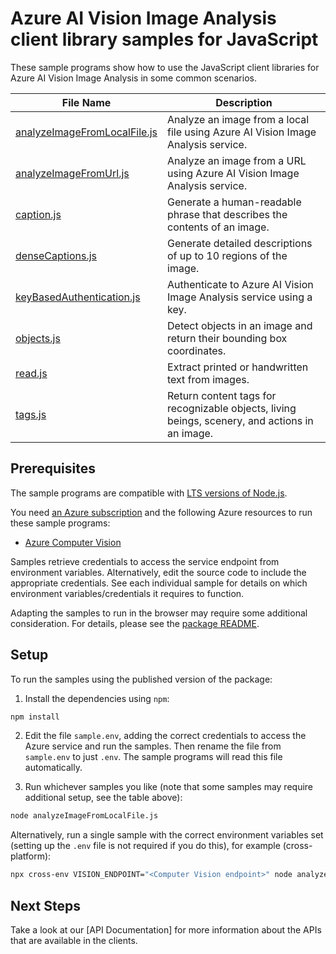 # Azure AI Vision Image Analysis client library samples for JavaScript

These sample programs show how to use the JavaScript client libraries for Azure AI Vision Image Analysis in some common scenarios.

| **File Name**                                             | **Description**                                                                                |
| --------------------------------------------------------- | ---------------------------------------------------------------------------------------------- |
| [analyzeImageFromLocalFile.js][analyzeImageFromLocalFile] | Analyze an image from a local file using Azure AI Vision Image Analysis service.               |
| [analyzeImageFromUrl.js][analyzeImageFromUrl]             | Analyze an image from a URL using Azure AI Vision Image Analysis service.                      |
| [caption.js][caption]                                     | Generate a human-readable phrase that describes the contents of an image.                      |
| [denseCaptions.js][denseCaptions]                         | Generate detailed descriptions of up to 10 regions of the image.                               |
| [keyBasedAuthentication.js][keyBasedAuthentication]       | Authenticate to Azure AI Vision Image Analysis service using a key.                            |
| [objects.js][objects]                                     | Detect objects in an image and return their bounding box coordinates.                          |
| [read.js][read]                                           | Extract printed or handwritten text from images.                                               |
| [tags.js][tags]                                           | Return content tags for recognizable objects, living beings, scenery, and actions in an image. |

## Prerequisites

The sample programs are compatible with [LTS versions of Node.js](https://github.com/nodejs/release#release-schedule).

You need [an Azure subscription][freesub] and the following Azure resources to run these sample programs:

- [Azure Computer Vision][createinstance_azureaivision]

Samples retrieve credentials to access the service endpoint from environment variables. Alternatively, edit the source code to include the appropriate credentials. See each individual sample for details on which environment variables/credentials it requires to function.

Adapting the samples to run in the browser may require some additional consideration. For details, please see the [package README][package].

## Setup

To run the samples using the published version of the package:

1. Install the dependencies using `npm`:

```bash
npm install
```

2. Edit the file `sample.env`, adding the correct credentials to access the Azure service and run the samples. Then rename the file from `sample.env` to just `.env`. The sample programs will read this file automatically.

3. Run whichever samples you like (note that some samples may require additional setup, see the table above):

```bash
node analyzeImageFromLocalFile.js
```

Alternatively, run a single sample with the correct environment variables set (setting up the `.env` file is not required if you do this), for example (cross-platform):

```bash
npx cross-env VISION_ENDPOINT="<Computer Vision endpoint>" node analyzeImageFromLocalFile.js
```

## Next Steps

Take a look at our [API Documentation]<!--TODO: publish refs [apiref]--> for more information about the APIs that are available in the clients.

[analyzeImageFromLocalFile]: https://github.com/Azure/azure-sdk-for-js/blob/main/sdk/vision/imageAnalysis/samples/javascript/analyzeImageFromLocalFile.js
[analyzeImageFromUrl]: https://github.com/Azure/azure-sdk-for-js/blob/main/sdk/vision/imageAnalysis/samples/javascript/analyzeImageFromUrl.js
[caption]: https://github.com/Azure/azure-sdk-for-js/blob/main/sdk/vision/imageAnalysis/samples/javascript/caption.js
[denseCaptions]: https://github.com/Azure/azure-sdk-for-js/blob/main/sdk/vision/imageAnalysis/samples/javascript/denseCaptions.js
[keyBasedAuthentication]: https://github.com/Azure/azure-sdk-for-js/blob/main/sdk/vision/imageAnalysis/samples/javascript/keyBasedAuthentication.js
[objects]: https://github.com/Azure/azure-sdk-for-js/blob/main/sdk/vision/imageAnalysis/samples/javascript/objects.js
[read]: https://github.com/Azure/azure-sdk-for-js/blob/main/sdk/vision/imageAnalysis/samples/javascript/read.js
[tags]: https://github.com/Azure/azure-sdk-for-js/blob/main/sdk/vision/imageAnalysis/samples/javascript/tags.js
[apiref]: https://docs.microsoft.com/javascript/api/@azure/ai-vision
[freesub]: https://azure.microsoft.com/free/
[createinstance_azureaivision]: https://portal.azure.com/#view/Microsoft_Azure_Marketplace/GalleryItemDetailsBladeNopdl/id/Microsoft.CognitiveServicesComputerVision
[package]: https://github.com/Azure/azure-sdk-for-js/tree/main/sdk/vision/imageAnalysis/README.md
